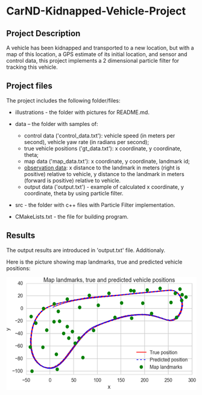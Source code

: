 # CarND-Kidnapped-Vehicle-Project
## Project Description
A vehicle has been kidnapped and transported to a new location, but with a map of this location, a GPS estimate of its initial location, and sensor and control data, this project implements a 2 dimensional particle filter for tracking this vehicle.

## Project files
The project includes the following folder/files:
- illustrations - the folder with pictures for README.md.
- data – the folder with samples of:
    
    - control data ('control_data.txt'): vehicle speed (in meters per second), vehicle yaw rate (in radians per second);
    - true vehicle positions ('gt_data.txt'): x coordinate, y coordinate, theta;
    - map data ('map_data.txt'): x coordinate, y coordinate, landmark id;
    - [observation data](https://github.com/udacity/CarND-Kidnapped-Vehicle-Project/tree/master/data/observation): x distance to the landmark in meters (right is positive) relative to vehicle, y distance to the landmark in meters (forward is positive) relative to vehicle.
    - output data ('output.txt') - example of calculated x coordinate, y coordinate, theta by using particle filter. 
- src - the folder with c++ files with Particle Filter implementation.
- CMakeLists.txt - the file for building program.

## Results
The output results are introduced in 'output.txt' file. Additionaly.

Here is the picture showing map landmarks, true and predicted vehicle positions:

<img src="https://github.com/SergeiDm/CarND-Kidnapped-Vehicle-Project/blob/master/illustration/landmarks_and_positions.png" width="600" height="300"/>
